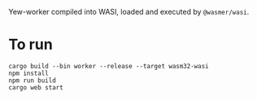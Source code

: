 Yew-worker compiled into WASI, loaded and executed by `@wasmer/wasi`.

# To run 
```
cargo build --bin worker --release --target wasm32-wasi
npm install
npm run build
cargo web start
```
